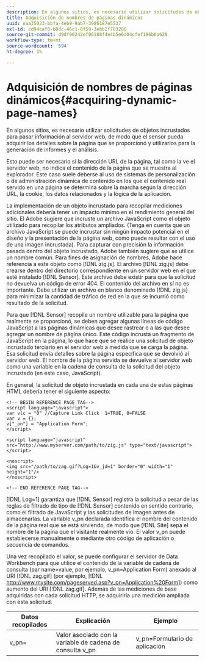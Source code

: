 ```yaml
---
description: En algunos sitios, es necesario utilizar solicitudes de objetos incrustados para pasar información al servidor web, de modo que el sensor pueda adquirir los detalles sobre la página que se proporcionó y utilizarlos para la generación de informes y el análisis.
title: Adquisición de nombres de páginas dinámicos
uuid: eaa35023-bbfa-4eb9-9ab7-3986187e5537
exl-id: cd94caf0-b0dc-46c1-8f59-3ebb2f703286
source-git-commit: d9df90242ef96188f4e4b5e6d04cfef196b0a628
workflow-type: tm+mt
source-wordcount: '594'
ht-degree: 1%

---
```


# Adquisición de nombres de páginas dinámicos{#acquiring-dynamic-page-names}

En algunos sitios, es necesario utilizar solicitudes de objetos incrustados para pasar información al servidor web, de modo que el sensor pueda adquirir los detalles sobre la página que se proporcionó y utilizarlos para la generación de informes y el análisis.

Esto puede ser necesario si la dirección URL de la página, tal como la ve el servidor web, no indica el contenido de la página que se muestra al explorador. Este caso suele deberse al uso de sistemas de personalización o de administración dinámica de contenido en los que el contenido real servido en una página se determina sobre la marcha según la dirección URL, la cookie, los datos relacionados y la lógica de la aplicación.

La implementación de un objeto incrustado para recopilar mediciones adicionales debería tener un impacto mínimo en el rendimiento general del sitio. El Adobe sugiere que incruste un archivo JavaScript como el objeto utilizado para recopilar los atributos ampliados. (Tenga en cuenta que un archivo JavaScript se puede incrustar sin ningún impacto potencial en el diseño y la presentación de la página web, como puede resultar con el uso de una imagen incrustada). Para capturar con precisión la información pasada dentro del objeto incrustado, Adobe también sugiere que se utilice un nombre común. Para fines de asignación de nombres, Adobe hace referencia a este objeto como [!DNL zig.js]. El archivo [!DNL zig.js] debe crearse dentro del directorio correspondiente en un servidor web en el que esté instalado [!DNL Sensor]. Este archivo debe existir para que la solicitud no devuelva un código de error 404. El contenido del archivo en sí no es importante. Debe utilizar un archivo en blanco denominado [!DNL zig.js] para minimizar la cantidad de tráfico de red en la que se incurrió como resultado de la solicitud.

Para que [!DNL Sensor] recopile un nombre utilizable para la página que realmente se proporcionó, se deben agregar algunas líneas de código JavaScript a las páginas dinámicas que desee rastrear o a las que desee agregar un nombre de página único. Este código incrusta un fragmento de JavaScript en la página, lo que hace que se realice una solicitud de objeto incrustado terciario en el servidor web a medida que se carga la página. Esa solicitud envía detalles sobre la página específica que se devolvió al servidor web. El nombre de la página servida se devuelve al servidor web como una variable en la cadena de consulta de la solicitud del objeto incrustado (en este caso, JavaScript).

En general, la solicitud de objeto incrustada en cada una de estas páginas HTML debería tener el siguiente aspecto:

```
<!-- BEGIN REFERENCE PAGE TAG--> 
<script language="javascript"> 
var vlc = "0" //Capture Link Click  1=TRUE, 0=FALSE 
var v = {}; 
v["_pn"] = "Application Form"; 
</script> 
 
<script language="javascript" src=”http://www.myserver.com/path/to/zig.js" type="text/javascript"></script> 
 
<noscript> 
<img src="/path/to/zag.gif?Log=1&v_jd=1" border="0" width="1" height="1"/> 
</noscript> 
 
<!-- END REFERENCE PAGE TAG-->
```

[!DNL Log=1] garantiza que  [!DNL Sensor] registra la solicitud a pesar de las reglas de filtrado de tipo de  [!DNL Sensor] contenido en sentido contrario, como el filtrado de JavaScript y las solicitudes de imagen antes de almacenarlas. La variable v_pn declarada identifica el nombre del contenido de la página real que se está sirviendo, de modo que [!DNL Site] sepa el nombre de la página que el visitante realmente vio. El valor v_pn puede establecerse manualmente o mediante otro código de aplicación o secuencia de comandos.

Una vez recopilado el valor, se puede configurar el servidor de Data Workbench para que utilice el contenido de la variable de cadena de consulta (par name=value, por ejemplo, v_pn=Application Form) anexado al URI [!DNL zag.gif] (por ejemplo, [!DNL http://www.mysite.com/pageserved.asp?v_pn=Application%20Form]) como aumento del URI [!DNL zag.gif]. Además de las mediciones de base adquiridas con cada solicitud HTTP, se adquiriría una medición ampliada con esta solicitud.

| Datos recopilados | Explicación | Ejemplo |
|---|---|---|
| v_pn= | Valor asociado con la variable de cadena de consulta v_pn | v_pn=Formulario de aplicación |
